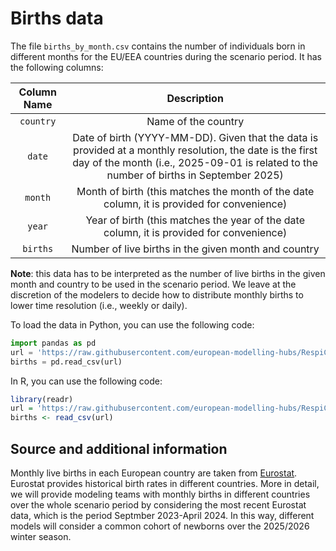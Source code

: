 # Births data 

The file `births_by_month.csv` contains the number of individuals born in different months for the EU/EEA countries during the scenario period. It has the following columns: 

| Column Name | Description |
|  :-: |  :-: |
| `country` | Name of the country |
| `date` | Date of birth (YYYY-MM-DD). Given that the data is provided at a monthly resolution, the date is the first day of the month (i.e., 2025-09-01 is related to the number of births in September 2025)|
| `month` | Month of birth (this matches the month of the date column, it is provided for convenience) |
| `year` | Year of birth (this matches the year of the date column, it is provided for convenience) |
| `births` | Number of live births in the given month and country |

**Note**: this data has to be interpreted as the number of live births in the given month and country to be used in the scenario period. We leave at the discretion of the modelers to decide how to distribute monthly births to lower time resolution (i.e., weekly or daily).

To load the data in Python, you can use the following code:
```python
import pandas as pd
url = 'https://raw.githubusercontent.com/european-modelling-hubs/RespiCompass/refs/heads/main/auxiliary-data/births/births_by_month.csv'
births = pd.read_csv(url)
```

In R, you can use the following code:
```R
library(readr)
url = 'https://raw.githubusercontent.com/european-modelling-hubs/RespiCompass/refs/heads/main/auxiliary-data/births/births_by_month.csv'
births <- read_csv(url)
```

## Source and additional information

Monthly live births in each European country are taken from [Eurostat](https://doi.org/10.2908/DEMO_FMONTH). Eurostat provides historical birth rates in different countries. More in detail, we will provide modeling teams with monthly births in different countries over the whole scenario period by considering the most recent Eurostat data, which is the period Septmber 2023-April 2024. In this way, different models will consider a common cohort of newborns over the 2025/2026 winter season. 